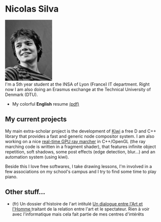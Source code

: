 <h1> Nicolas Silva </h1>
<img src='http://github.com/nical/resume/raw/master/images/portrait.jpg' border='0' />
<br/>
I'm a 5th year student at the INSA of Lyon (France) IT department. Right now I am also doing an Erasmus exchange at the Technical University of Denmark (DTU).

* My colorful **English** resume  [(pdf)](http://github.com/nical/resume/raw/master/eng/svg/pdf/Resume_Nicolas_Silva.pdf)

<h2> My current projects </h2>

My main extra-scholar project is the development of [Kiwi](http://github.com/nical/kiwi/) a free D and C++ library that provides a fast and generic node compositor system.
I am also working on a nice [real-time GPU ray marcher](http://github.com/nical/GLSL-Raymarching/) in C++/OpenGL (the ray marching code is written in a fragment shader), that features infinite object repetition, soft shadows, some post effects (edge detection, blur...) and an automation system (using kiwi).

Beside this I love free softwares, I take drawing lessons, I'm involved in a few associations on my school's campus and I try to find some time to play piano.

<h2> Other stuff... </h2>

<ul>
 <li> (fr) Un dossier d'histoire de l'art intitulé <a href='http://github.com/nical/resume/raw/master/misc/dialogueArtEtHomme.pdf'> Un dialogue entre l'Art et l'Homme </a> traitant de la relation entre l'art et le spectateur. Rien à voir avec l'informatique mais cela fait partie de mes centres d'intérêts </li>
</ul>
